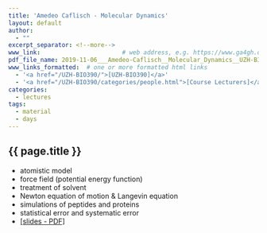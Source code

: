 ```yaml
---
title: 'Amedeo Caflisch - Molecular Dynamics'
layout: default
author:
  - ""
excerpt_separator: <!--more-->
www_link: 						# web address, e.g. https://www.ga4gh.org; auto-linked
pdf_file_name: 2019-11-06___Amedeo-Caflisch__Molecular_Dynamics__UZH-BIO390-HS19-lecture-07			# name of PDF (no path) somewhere in "assets"; auto-linked
www_links_formatted:  # one or more formatted html links
  - '<a href="/UZH-BIO390/">[UZH-BIO390]</a>'
  - '<a href="/UZH-BIO390/categories/people.html">[Course Lecturers]</a>'
categories:
  - lectures
tags:
  - material
  - days
---
```


## {{ page.title }}

* atomistic model
* force field (potential energy function)
* treatment of solvent
* Newton equation of motion & Langevin equation
* simulations of peptides and proteins
* statistical error and systematic error
* [[slides - PDF]](/UZH-BIO390/course-material/2019-11-06___Amedeo-Caflisch__Molecular_Dynamics__UZH-BIO390-HS19-lecture-07)

<!--more-->

